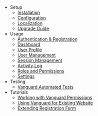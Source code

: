 - Setup
    - [Installation](installation.html)
    - [Configuration](configuration.html)
    - [Localization](localization.html)
    - [Upgrade Guide](upgrade-guide.html)
- Usage
	- [Authentication & Registration](authentication.html)
	- [Dashboard](dashboard.html)
	- [User Profile](profile.html)
	- [User Management](users.html)
	- [Session Management](sessions.html)
	- [Activity Log](activity-log.html)
	- [Roles and Permissions](roles-and-permissions.html)
	- [Settings](settings.html)
- Testing
    - [Vanguard Automated Tests](testing.html)
- Tutorials
    - [Working with Vanguard Permissions](working-with-permissions.html)
	- [Using Vanguard for Existing Website](existing-website.html)
	- [Extending Registration Form](registration-form.html)
	<!--- [Creating New Page](new-page.html)-->